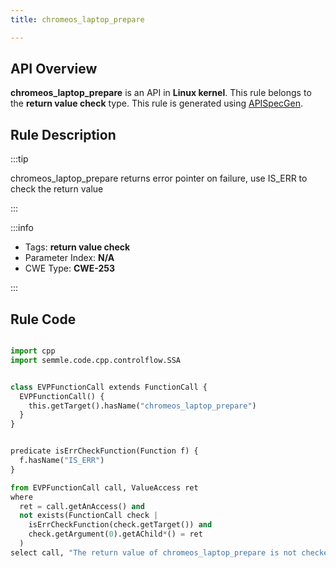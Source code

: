 ```yaml
---
title: chromeos_laptop_prepare

---
```



## API Overview
**chromeos_laptop_prepare** is an API in **Linux kernel**. This rule belongs to the **return value check** type. This rule is generated using [APISpecGen](../../tools/APISpecGen).
## Rule Description

:::tip

chromeos_laptop_prepare returns error pointer on failure, use IS_ERR to check the return value

:::

:::info

- Tags: **return value check**
- Parameter Index: **N/A**
- CWE Type: **CWE-253**

:::

## Rule Code
```python

import cpp
import semmle.code.cpp.controlflow.SSA


class EVPFunctionCall extends FunctionCall {
  EVPFunctionCall() {
    this.getTarget().hasName("chromeos_laptop_prepare")
  }
}


predicate isErrCheckFunction(Function f) {
  f.hasName("IS_ERR") 
}

from EVPFunctionCall call, ValueAccess ret
where
  ret = call.getAnAccess() and
  not exists(FunctionCall check |
    isErrCheckFunction(check.getTarget()) and
    check.getArgument(0).getAChild*() = ret
  )
select call, "The return value of chromeos_laptop_prepare is not checked with IS_ERR."
    
```
